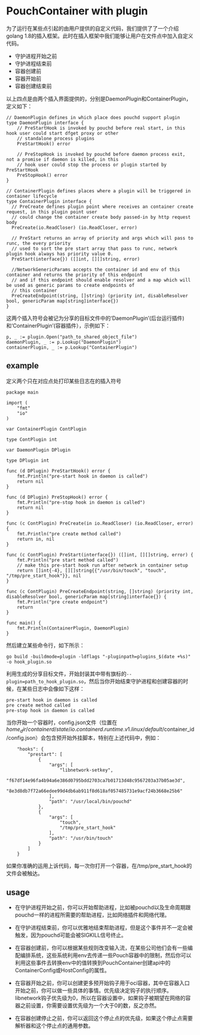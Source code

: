 # PouchContainer with plugin

为了运行在某些点引起的由用户提供的自定义代码，我们提供了了一个介绍golang 1.8的插入框架。此时在插入框架中我们能够让用户在文件点中加入自定义代码。


* 守护进程开始之前
* 守护进程结束前
* 容器创建前
* 容器开始前
* 容器创建结束前

以上四点是由两个插入界面提供的，分别是DaemonPlugin和ContainerPlugin，定义如下：


```
// DaemonPlugin defines in which place does pouchd support plugin
type DaemonPlugin interface {
    // PreStartHook is invoked by pouchd before real start, in this hook user could start dfget proxy or other
    // standalone process plugins
    PreStartHook() error

    // PreStopHook is invoked by pouchd before daemon process exit, not a promise if daemon is killed, in this
    // hook user could stop the process or plugin started by PreStartHook
    PreStopHook() error
}

// ContainerPlugin defines places where a plugin will be triggered in container lifecycle
type ContainerPlugin interface {
  // PreCreate defines plugin point where receives an container create request, in this plugin point user
  // could change the container create body passed-in by http request body
  PreCreate(io.ReadCloser) (io.ReadCloser, error)

  // PreStart returns an array of priority and args which will pass to runc, the every priority
  // used to sort the pre start array that pass to runc, network plugin hook always has priority value 0.
  PreStart(interface{}) ([]int, [][]string, error)

  //NetworkGenericParams accepts the container id and env of this container and returns the priority of this endpoint
  // and if this endpoint should enable resolver and a map which will be used as generic params to create endpoints of
  // this container
  PreCreateEndpoint(string, []string) (priority int, disableResolver bool, genericParam map[string]interface{})
}

```

这两个插入符号会被记为分享的目标文件中的‘DaemonPlugin’(后台运行插件)和‘ContainerPlugin’(容器插件），示例如下：

```
p, _ := plugin.Open("path_to_shared_object_file")
daemonPlugin, _ := p.Lookup("DaemonPlugin")
containerPlugin, _ := p.Lookup("ContainerPlugin")
```

## example

定义两个只在对应点处打印某些日志在的插入符号

```
package main

import (
    "fmt"
    "io"
)

var ContainerPlugin ContPlugin

type ContPlugin int

var DaemonPlugin DPlugin

type DPlugin int

func (d DPlugin) PreStartHook() error {
    fmt.Println("pre-start hook in daemon is called")
    return nil
}

func (d DPlugin) PreStopHook() error {
    fmt.Println("pre-stop hook in daemon is called")
    return nil
}

func (c ContPlugin) PreCreate(in io.ReadCloser) (io.ReadCloser, error) {
    fmt.Println("pre create method called")
    return in, nil
}

func (c ContPlugin) PreStart(interface{}) ([]int, [][]string, error) {
    fmt.Println("pre start method called")
    // make this pre-start hook run after network in container setup
    return []int{-4}, [][]string{{"/usr/bin/touch", "touch", "/tmp/pre_start_hook"}}, nil
}

func (c ContPlugin) PreCreateEndpoint(string, []string) (priority int, disableResolver bool, genericParam map[string]interface{}) {
    fmt.Println("pre create endpoint")
    return
}

func main() {
    fmt.Println(ContainerPlugin, DaemonPlugin)
}
```

然后建立某些命令行，如下所示：

```
go build -buildmode=plugin -ldflags "-pluginpath=plugins_$(date +%s)" -o hook_plugin.so
```

利用生成的分享目标文件，开始封装其中带有旗标的`--plugin=path_to_hook_plugin.so`，然后当你开始结束守护进程和创建容器的时候，在某些日志中会像如下这样：


```
pre-start hook in daemon is called
pre create method called
pre-stop hook in daemon is called
```

当你开始一个容器时，config.json文件（位置在$home_dir/containerd/state/io.containerd.runtime.v1.linux/default/$container_id/config.json）会包含预开始外挂脚本，特别在上述代码中，例如：

```
    "hooks": {
        "prestart": [
            {
                "args": [
                    "libnetwork-setkey",
                    "f67df14e96fa4b94a6e386d0795bdd2703ca7b01713d48c9567203a37b05ae3d",
                    "8e3d8db7f72a66edee99d4db6ab911f8d618af057485731e9acf24b3668e25b6"
                ],
                "path": "/usr/local/bin/pouchd"
            },
            {
                "args": [
                    "touch",
                    "/tmp/pre_start_hook"
                ],
                "path": "/usr/bin/touch"
            }
        ]
    }
```

如果你准确的运用上诉代码，每一次你打开一个容器，在/tmp/pre_start_hook的文件会被触达。


## usage

* 在守护进程开始之前，你可以开始帮助进程，比如被pouchd以及生命周期跟pouchd一样的进程所需要的帮助进程，比如网络插件和网络代理。

* 在守护进程结束前，你可以优雅地结束帮助进程，但是这个事件并不一定会被触发，因为pouchd可能会被SIGKILL信号终止。

* 在容器创建前，你可以根据某些规则改变输入流，在某些公司他们会有一些编配编排系统，这些系统利用env去传递一些Pouch容器中的限制，然后你可以利用这些事件去转换env中的值转换到PouchContainer创建api中的ContainerConfig或HostConfig的属性。

* 在容器开始之前，你可以创建更多预开始钩子用于oci容器，其中在容器入口开始之前，你可以做一些具体的事情。优先级决定钩子的执行顺序。libnetwork钩子优先级为0，所以在容器设置中，如果钩子被期望在网络的容器之前设置，你需要设置优先级为一个大于0的数，反之亦然。

* 在容器创建停止之前，你可以返回这个停止点的优先级，如果这个停止点需要解析器和这个停止点的通用参数。
